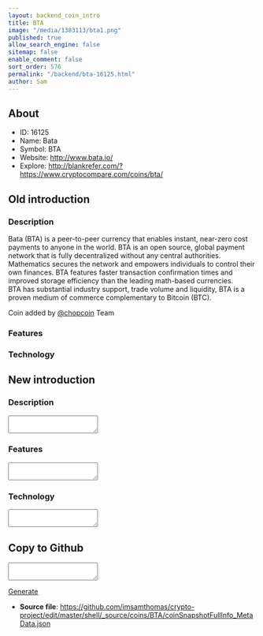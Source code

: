 ```yaml
---
layout: backend_coin_intro
title: BTA
image: "/media/1383113/bta1.png"
published: true
allow_search_engine: false
sitemap: false
enable_comment: false
sort_order: 576
permalink: "/backend/bta-16125.html"
author: Sam
---
```


## About

- ID: 16125
- Name: Bata
- Symbol: BTA
- Website: http://www.bata.io/
- Explore: http://blankrefer.com/?https://www.cryptocompare.com/coins/bta/


## Old introduction

### Description

<p>Bata (BTA) is a peer-to-peer currency that enables instant, near-zero cost payments to anyone in the world. BTA is an open source, global payment network that is fully decentralized without any central authorities. Mathematics secures the network and empowers individuals to control their own finances. BTA features faster transaction confirmation times and improved storage efficiency than the leading math-based currencies. BTA has substantial industry support, trade volume and liquidity, BTA is a proven medium of commerce complementary to Bitcoin (BTC).</p><p>Coin added by <a href="http://chopcoin.io" target="_blank">@chopcoin</a> Team</p>

### Features


### Technology




## New introduction


### Description
<textarea id="meta_description" name="description"></textarea>

### Features
<textarea id="meta_features" name="features"></textarea>

### Technology
<textarea id="meta_technology" name="technology"></textarea>


## Copy to Github

<textarea id="coinsnapshotfullinfo_metadata"></textarea>

<a href="#gen" onclick="generateMetaDatJson()">Generate</a>

- **Source file**: <a href="https://github.com/imsamthomas/crypto-project/edit/master/shell/_source/coins/BTA/coinSnapshotFullInfo_MetaData.json">https://github.com/imsamthomas/crypto-project/edit/master/shell/_source/coins/BTA/coinSnapshotFullInfo_MetaData.json</a>

